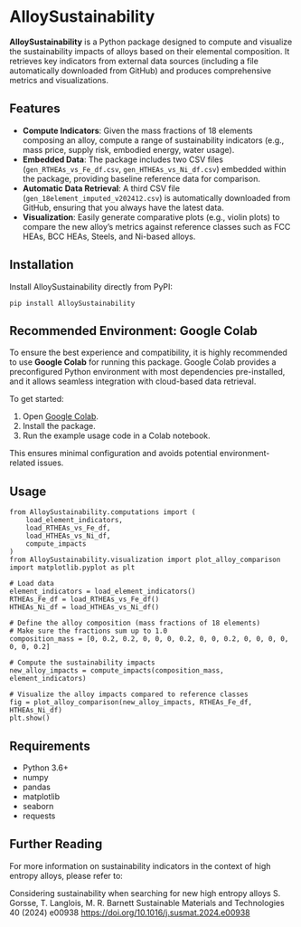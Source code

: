 # AlloySustainability

**AlloySustainability** is a Python package designed to compute and visualize the sustainability impacts of alloys based on their elemental composition. It retrieves key indicators from external data sources (including a file automatically downloaded from GitHub) and produces comprehensive metrics and visualizations.

## Features

- **Compute Indicators**: Given the mass fractions of 18 elements composing an alloy, compute a range of sustainability indicators (e.g., mass price, supply risk, embodied energy, water usage).
- **Embedded Data**: The package includes two CSV files (`gen_RTHEAs_vs_Fe_df.csv`, `gen_HTHEAs_vs_Ni_df.csv`) embedded within the package, providing baseline reference data for comparison.
- **Automatic Data Retrieval**: A third CSV file (`gen_18element_imputed_v202412.csv`) is automatically downloaded from GitHub, ensuring that you always have the latest data.
- **Visualization**: Easily generate comparative plots (e.g., violin plots) to compare the new alloy’s metrics against reference classes such as FCC HEAs, BCC HEAs, Steels, and Ni-based alloys.

## Installation

Install AlloySustainability directly from PyPI:

```
pip install AlloySustainability
```

## Recommended Environment: Google Colab

To ensure the best experience and compatibility, it is highly recommended to use **Google Colab** for running this package. Google Colab provides a preconfigured Python environment with most dependencies pre-installed, and it allows seamless integration with cloud-based data retrieval.

To get started:
1. Open [Google Colab](https://colab.research.google.com).
2. Install the package.
3. Run the example usage code in a Colab notebook.

This ensures minimal configuration and avoids potential environment-related issues.

## Usage

```
from AlloySustainability.computations import (
    load_element_indicators,
    load_RTHEAs_vs_Fe_df,
    load_HTHEAs_vs_Ni_df,
    compute_impacts
)
from AlloySustainability.visualization import plot_alloy_comparison
import matplotlib.pyplot as plt

# Load data
element_indicators = load_element_indicators()
RTHEAs_Fe_df = load_RTHEAs_vs_Fe_df()
HTHEAs_Ni_df = load_HTHEAs_vs_Ni_df()

# Define the alloy composition (mass fractions of 18 elements)
# Make sure the fractions sum up to 1.0
composition_mass = [0, 0.2, 0.2, 0, 0, 0, 0.2, 0, 0, 0.2, 0, 0, 0, 0, 0, 0, 0.2]

# Compute the sustainability impacts
new_alloy_impacts = compute_impacts(composition_mass, element_indicators)

# Visualize the alloy impacts compared to reference classes
fig = plot_alloy_comparison(new_alloy_impacts, RTHEAs_Fe_df, HTHEAs_Ni_df)
plt.show()

```

## Requirements

- Python 3.6+
- numpy
- pandas
- matplotlib
- seaborn
- requests

## Further Reading

For more information on sustainability indicators in the context of high entropy alloys, please refer to:

Considering sustainability when searching for new high entropy alloys
S. Gorsse, T. Langlois, M. R. Barnett
Sustainable Materials and Technologies 40 (2024) e00938
https://doi.org/10.1016/j.susmat.2024.e00938
